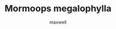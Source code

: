 ---
layout: post
author: maxwell
title: Mormoops megalophylla
description: 
tags: []
image: 
  feature: 
  credit: 
  creditlink: 
permalink: mormoops-megalophylla
---